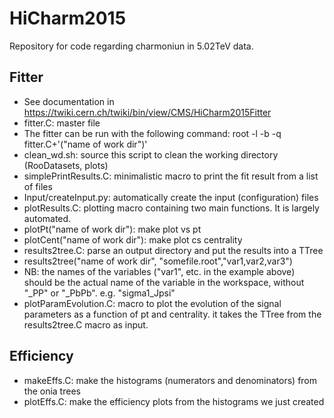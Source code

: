 # HiCharm2015
Repository for code regarding charmoniun in 5.02TeV data.

## Fitter
* See documentation in https://twiki.cern.ch/twiki/bin/view/CMS/HiCharm2015Fitter
* fitter.C: master file
* The fitter can be run with the following command:  root -l -b -q fitter.C+'("name of work dir")' 
* clean_wd.sh: source this script to clean the working directory (RooDatasets, plots)
* simplePrintResults.C: minimalistic macro to print the fit result from a list of files
* Input/createInput.py: automatically create the input (configuration) files
* plotResults.C: plotting macro containing two main functions. It is largely automated.
* plotPt("name of work dir"): make plot vs pt
* plotCent("name of work dir"): make plot cs centrality
* results2tree.C: parse an output directory and put the results into a TTree
* results2tree("name of work dir", "somefile.root","var1,var2,var3")
* NB: the names of the variables ("var1", etc. in the example above) should be the actual name of the variable in the workspace, without "\_PP" or "\_PbPb". e.g. "sigma1\_Jpsi"
* plotParamEvolution.C: macro to plot the evolution of the signal parameters as a function of pt and centrality. it takes the TTree from the results2tree.C macro as input.

## Efficiency
* makeEffs.C: make the histograms (numerators and denominators) from the onia trees
* plotEffs.C: make the efficiency plots from the histograms we just created
